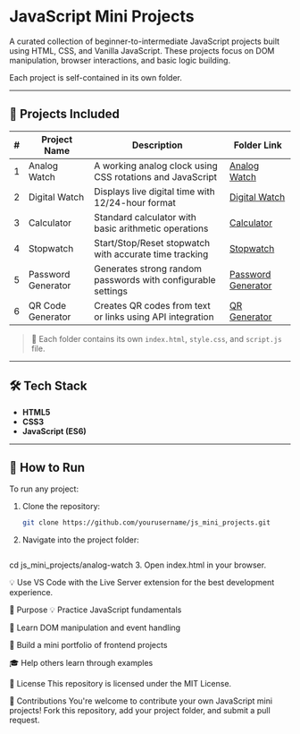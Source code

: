 # JavaScript Mini Projects

A curated collection of beginner-to-intermediate JavaScript projects built using HTML, CSS, and Vanilla JavaScript. These projects focus on DOM manipulation, browser interactions, and basic logic building.

Each project is self-contained in its own folder.

---

## 🚀 Projects Included

| # | Project Name         | Description                                                  | Folder Link |
|---|----------------------|--------------------------------------------------------------|-------------|
| 1 | Analog Watch         | A working analog clock using CSS rotations and JavaScript    | [Analog Watch](./analog-watch/) |
| 2 | Digital Watch        | Displays live digital time with 12/24-hour format            | [Digital Watch](./digital-watch/) |
| 3 | Calculator           | Standard calculator with basic arithmetic operations         | [Calculator](./calculator/) |
| 4 | Stopwatch            | Start/Stop/Reset stopwatch with accurate time tracking       | [Stopwatch](./stopwatch/) |
| 5 | Password Generator   | Generates strong random passwords with configurable settings | [Password Generator](./password-generator/) |
| 6 | QR Code Generator    | Creates QR codes from text or links using API integration     | [QR Generator](./qr-generator/) |

> 📁 Each folder contains its own `index.html`, `style.css`, and `script.js` file.

---

## 🛠️ Tech Stack

- **HTML5**
- **CSS3**
- **JavaScript (ES6)**

---

## 📁 How to Run

To run any project:

1. Clone the repository:
   ```bash
   git clone https://github.com/yourusername/js_mini_projects.git
2. Navigate into the project folder:
   ```bash
cd js_mini_projects/analog-watch
3. Open index.html in your browser.

💡 Use VS Code with the Live Server extension for the best development experience.

🎯 Purpose
💡 Practice JavaScript fundamentals

🧠 Learn DOM manipulation and event handling

🚀 Build a mini portfolio of frontend projects

🎓 Help others learn through examples

📄 License
This repository is licensed under the MIT License.

🙌 Contributions
You're welcome to contribute your own JavaScript mini projects! Fork this repository, add your project folder, and submit a pull request.

